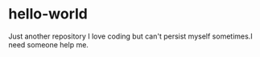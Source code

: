 # hello-world
Just another repository
I love coding but can't persist myself sometimes.I need someone help me.
